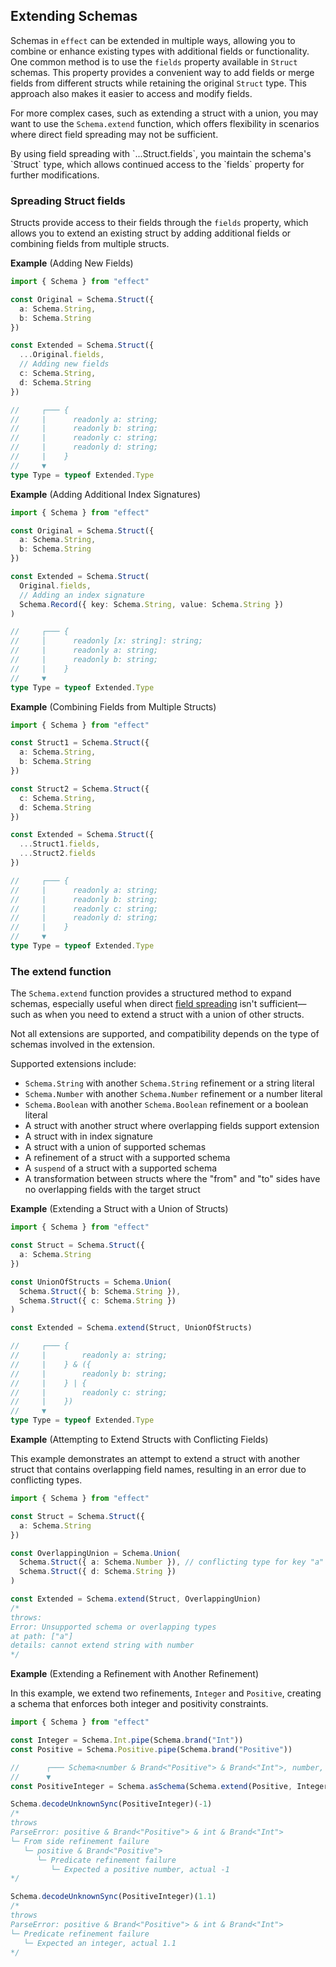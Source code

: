 ## Extending Schemas

Schemas in `effect` can be extended in multiple ways, allowing you to combine or enhance existing types with additional fields or functionality. One common method is to use the `fields` property available in `Struct` schemas. This property provides a convenient way to add fields or merge fields from different structs while retaining the original `Struct` type. This approach also makes it easier to access and modify fields.

For more complex cases, such as extending a struct with a union, you may want to use the `Schema.extend` function, which offers flexibility in scenarios where direct field spreading may not be sufficient.

<Aside type="tip" title="Retaining Struct Type with Field Spreading">
  By using field spreading with `...Struct.fields`, you maintain the
  schema's `Struct` type, which allows continued access to the `fields`
  property for further modifications.
</Aside>

### Spreading Struct fields

Structs provide access to their fields through the `fields` property, which allows you to extend an existing struct by adding additional fields or combining fields from multiple structs.

**Example** (Adding New Fields)

```ts twoslash
import { Schema } from "effect"

const Original = Schema.Struct({
  a: Schema.String,
  b: Schema.String
})

const Extended = Schema.Struct({
  ...Original.fields,
  // Adding new fields
  c: Schema.String,
  d: Schema.String
})

//     ┌─── {
//     |      readonly a: string;
//     |      readonly b: string;
//     |      readonly c: string;
//     |      readonly d: string;
//     |    }
//     ▼
type Type = typeof Extended.Type
```

**Example** (Adding Additional Index Signatures)

```ts twoslash
import { Schema } from "effect"

const Original = Schema.Struct({
  a: Schema.String,
  b: Schema.String
})

const Extended = Schema.Struct(
  Original.fields,
  // Adding an index signature
  Schema.Record({ key: Schema.String, value: Schema.String })
)

//     ┌─── {
//     │      readonly [x: string]: string;
//     |      readonly a: string;
//     |      readonly b: string;
//     |    }
//     ▼
type Type = typeof Extended.Type
```

**Example** (Combining Fields from Multiple Structs)

```ts twoslash
import { Schema } from "effect"

const Struct1 = Schema.Struct({
  a: Schema.String,
  b: Schema.String
})

const Struct2 = Schema.Struct({
  c: Schema.String,
  d: Schema.String
})

const Extended = Schema.Struct({
  ...Struct1.fields,
  ...Struct2.fields
})

//     ┌─── {
//     |      readonly a: string;
//     |      readonly b: string;
//     |      readonly c: string;
//     |      readonly d: string;
//     |    }
//     ▼
type Type = typeof Extended.Type
```

### The extend function

The `Schema.extend` function provides a structured method to expand schemas, especially useful when direct [field spreading](#spreading-struct-fields) isn't sufficient—such as when you need to extend a struct with a union of other structs.

<Aside type="caution" title="Extension Support Limitations">
  Not all extensions are supported, and compatibility depends on the type
  of schemas involved in the extension.
</Aside>

Supported extensions include:

- `Schema.String` with another `Schema.String` refinement or a string literal
- `Schema.Number` with another `Schema.Number` refinement or a number literal
- `Schema.Boolean` with another `Schema.Boolean` refinement or a boolean literal
- A struct with another struct where overlapping fields support extension
- A struct with in index signature
- A struct with a union of supported schemas
- A refinement of a struct with a supported schema
- A `suspend` of a struct with a supported schema
- A transformation between structs where the "from" and "to" sides have no overlapping fields with the target struct

**Example** (Extending a Struct with a Union of Structs)

```ts twoslash
import { Schema } from "effect"

const Struct = Schema.Struct({
  a: Schema.String
})

const UnionOfStructs = Schema.Union(
  Schema.Struct({ b: Schema.String }),
  Schema.Struct({ c: Schema.String })
)

const Extended = Schema.extend(Struct, UnionOfStructs)

//     ┌─── {
//     |        readonly a: string;
//     |    } & ({
//     |        readonly b: string;
//     |    } | {
//     |        readonly c: string;
//     |    })
//     ▼
type Type = typeof Extended.Type
```

**Example** (Attempting to Extend Structs with Conflicting Fields)

This example demonstrates an attempt to extend a struct with another struct that contains overlapping field names, resulting in an error due to conflicting types.

```ts twoslash
import { Schema } from "effect"

const Struct = Schema.Struct({
  a: Schema.String
})

const OverlappingUnion = Schema.Union(
  Schema.Struct({ a: Schema.Number }), // conflicting type for key "a"
  Schema.Struct({ d: Schema.String })
)

const Extended = Schema.extend(Struct, OverlappingUnion)
/*
throws:
Error: Unsupported schema or overlapping types
at path: ["a"]
details: cannot extend string with number
*/
```

**Example** (Extending a Refinement with Another Refinement)

In this example, we extend two refinements, `Integer` and `Positive`, creating a schema that enforces both integer and positivity constraints.

```ts twoslash
import { Schema } from "effect"

const Integer = Schema.Int.pipe(Schema.brand("Int"))
const Positive = Schema.Positive.pipe(Schema.brand("Positive"))

//      ┌─── Schema<number & Brand<"Positive"> & Brand<"Int">, number, never>
//      ▼
const PositiveInteger = Schema.asSchema(Schema.extend(Positive, Integer))

Schema.decodeUnknownSync(PositiveInteger)(-1)
/*
throws
ParseError: positive & Brand<"Positive"> & int & Brand<"Int">
└─ From side refinement failure
   └─ positive & Brand<"Positive">
      └─ Predicate refinement failure
         └─ Expected a positive number, actual -1
*/

Schema.decodeUnknownSync(PositiveInteger)(1.1)
/*
throws
ParseError: positive & Brand<"Positive"> & int & Brand<"Int">
└─ Predicate refinement failure
   └─ Expected an integer, actual 1.1
*/
```
